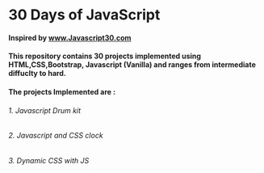 # 30 Days of JavaScript

#### Inspired by www.Javascript30.com

#### This repository contains 30 projects implemented using HTML,CSS,Bootstrap, Javascript (Vanilla) and ranges from intermediate diffuclty to hard.

#### The projects Implemented are :
 
###### 1. Javascript Drum kit
###### 2. Javascript and CSS clock
###### 3. Dynamic CSS with JS